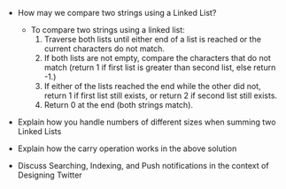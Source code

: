 - How may we compare two strings using a Linked List?
  - To compare two strings using a linked list:
    1. Traverse both lists until either end of a list is reached or the current characters do not match.
    2. If both lists are not empty, compare the characters that do not match (return 1 if first list is greater than second list, else return -1.)
    3. If either of the lists reached the end while the other did not, return 1 if first list still exists, or return 2 if second list still exists.
    4. Return 0 at the end (both strings match).
    

- Explain how you handle numbers of different sizes when summing two Linked Lists


- Explain how the carry operation works in the above solution


- Discuss Searching, Indexing, and Push notifications in the context of Designing Twitter
